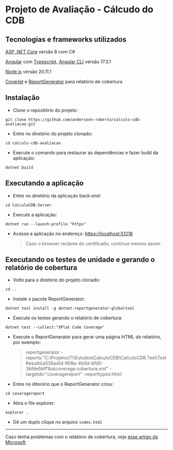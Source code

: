 # Projeto de Avaliação - Cálcudo do CDB

## Tecnologias e frameworks utilizados

[ASP .NET Core](https://dotnet.microsoft.com/pt-br/apps/aspnet) versão 8 com C#

[Angular](https://angular.dev) com [Typescript](https://www.typescriptlang.org/), [Angular CLI](https://angular.dev/tools/cli) versão 17.3.1

[Node.js](https://nodejs.org/en) versão 20.11.1

[Coverlet](https://github.com/coverlet-coverage/coverlet) e [ReportGenerator](https://github.com/danielpalme/ReportGenerator) para relatório de cobertura

## Instalação

- Clone o repositório do projeto:

```
git clone https://github.com/andersonn-roberto/calculo-cdb-avaliacao.git
```

- Entre no diretório do projeto clonado:

```
cd calculo-cdb-avaliacao
```

- Execute o comando para restaurar as dependências e fazer build da aplicação:

```
dotnet build
```

## Executando a aplicação

- Entre no diretório da aplicação back-end:

```
cd CalculoCDB.Server
```

- Execute a aplicação:

```
dotnet run --launch-profile "https"
```

- Acesse a aplicação no endereço: [https://localhost:51218](https://localhost:51218)
  > Caso o browser reclame do certificado, continue mesmo assim.

## Executando os testes de unidade e gerando o relatório de cobertura

- Volte para o diretório do projeto clonado:

```
cd ..
```

- Instale o pacote ReportGenerator:

```
dotnet tool install -g dotnet-reportgenerator-globaltool
```

- Execute os testes gerando o relatório de cobertura:

```
dotnet test --collect:"XPlat Code Coverage"
```

- Execute o ReportGenerator para gerar uma página HTML do relatório, por exemplo:

  > reportgenerator -reports:"C:\Projetos\TI\Estudos\CalculoCDB\CalculoCDB.Test\TestResults\a536aa1d-908a-4b0d-bfd0-3bfde5bff1ba\coverage.cobertura.xml" -targetdir:"coveragereport" -reporttypes:Html

- Entre no diterório que o ReportGenerator criou:

```
cd coveragereport
```

- Abra o file explorer:

```
explorer .
```

- Dê um duplo clique no arquivo `index.html`

---

Caso tenha problemas com o relatório de cobertura, veja [esse artigo da Microsoft](https://learn.microsoft.com/pt-br/dotnet/core/testing/unit-testing-code-coverage?tabs=windows).
